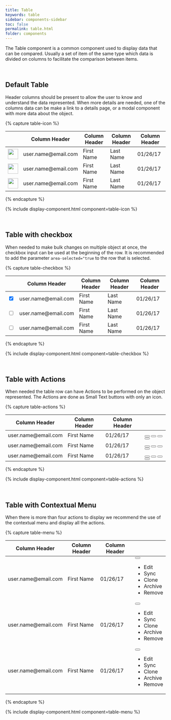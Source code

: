 ```yaml
---
title: Table
keywords: table
sidebar: components-sidebar
toc: false
permalink: table.html
folder: components
---
```


The Table component is a common component used to display data that can be compared. Usually a set of item of the same type which data is divided on columns to facilitate the comparison between items.

<br />

## Default Table

Header columns should be present to allow the user to know and understand the data represented. When more details are needed, one of the columns data can be make a link to a details page, or a modal component with more data about the object.

{% capture table-icon %}
<table class="tn-table">
    <thead>
        <tr>
            <th></th>
            <th>Column Header</th>
            <th>Column Header</th>
            <th>Column Header</th>
            <th>Column Header</th>
        </tr>
    </thead>
    <tbody>
        <tr>
            <td><img src="http://api.adorable.io/avatars/50/rodney.artichoke@hybris.com.png"
            class="tn-has-border-radius-50percent" 
            width="32" height="32"></td>
            <td><a class="tn-has-font-weight-semi">user.name@email.com</a></td>
            <td>First Name</td>
            <td>Last Name</td>
            <td>01/26/17</td>
        </tr>
        <tr>
            <td><img src="http://api.adorable.io/avatars/50/rodney.artichoke@hybris.com.png"
            class="tn-has-border-radius-50percent" width="32" height="32"></td>
            <td><a class="tn-has-font-weight-semi">user.name@email.com</a></td>
            <td>First Name</td>
            <td>Last Name</td>
            <td>01/26/17</td>
        </tr>
        <tr>
            <td><img src="http://api.adorable.io/avatars/50/rodney.artichoke@hybris.com.png"
            class="tn-has-border-radius-50percent" width="32" height="32"></td>
            <td><a class="tn-has-font-weight-semi">user.name@email.com</a></td>
            <td>First Name</td>
            <td>Last Name</td>
            <td>01/26/17</td>
        </tr>
    </tbody>
</table>
{% endcapture %}

{% include display-component.html component=table-icon %}

<br />

## Table with checkbox

When needed to make bulk changes on multiple object at once, the checkbox input can be used at the beginning of the row. It is recommended to add the parameter `area-selected="true` to the row that is selected.

{% capture table-checkbox %}
<table class="tn-table">
    <thead>
        <tr>
            <th></th>
            <th>Column Header</th>
            <th>Column Header</th>
            <th>Column Header</th>
            <th>Column Header</th>
        </tr>
    </thead>
    <tbody>
        <tr aria-selected="true">
            <td><input type="checkbox" checked></td>
            <td><a class="tn-has-font-weight-semi">user.name@email.com</a></td>
            <td>First Name</td>
            <td>Last Name</td>
            <td>01/26/17</td>
        </tr>
        <tr>
            <td><input type="checkbox"></td>
            <td><a class="tn-has-font-weight-semi">user.name@email.com</a></td>
            <td>First Name</td>
            <td>Last Name</td>
            <td>01/26/17</td>
        </tr>
        <tr>
            <td><input type="checkbox"></td>
            <td><a class="tn-has-font-weight-semi">user.name@email.com</a></td>
            <td>First Name</td>
            <td>Last Name</td>
            <td>01/26/17</td>
        </tr>
    </tbody>
</table>
{% endcapture %}

{% include display-component.html component=table-checkbox %}

<br />

## Table with Actions

When needed the table row can have Actions to be performed on the object represented. The Actions are done as Small Text buttons with only an icon.

{% capture table-actions %}
<table class="tn-table">
    <thead>
        <tr>
            <th>Column Header</th>
            <th>Column Header</th>
            <th>Column Header</th>
            <th></th>
        </tr>
    </thead>
    <tbody>
        <tr>
            <td><a class="tn-has-font-weight-semi">user.name@email.com</a></td>
            <td>First Name</td>
            <td>01/26/17</td>
            <td>
                <button class="tn-button tn-button--text tn-button--icon tn-button--small">
                    <span class="tn-icon tn-icon--edit tn-icon--small" role="presentation"></span>
                </button>
                <button class="tn-button tn-button--text tn-button--icon tn-button--small">
                    <span class="tn-icon tn-icon--sync tn-icon--small" role="presentation"></span>
                </button>
                <button class="tn-button tn-button--text tn-button--icon tn-button--small">
                    <span class="tn-icon tn-icon--clone tn-icon--small" role="presentation"></span>
                </button>
                <button class="tn-button tn-button--text tn-button--icon tn-button--small">
                    <span class="tn-icon tn-icon--remove tn-icon--small" role="presentation"></span>
                </button>
            </td>
        </tr>
        <tr>
            <td><a class="tn-has-font-weight-semi">user.name@email.com</a></td>
            <td>First Name</td>
            <td>01/26/17</td>
            <td>
                <button class="tn-button tn-button--text tn-button--icon tn-button--small">
                    <span class="tn-icon tn-icon--edit tn-icon--small" role="presentation"></span>
                </button>
                <button class="tn-button tn-button--text tn-button--icon tn-button--small">
                    <span class="tn-icon tn-icon--sync tn-icon--small" role="presentation"></span>
                </button>
                <button class="tn-button tn-button--text tn-button--icon tn-button--small">
                    <span class="tn-icon tn-icon--clone tn-icon--small" role="presentation"></span>
                </button>
                <button class="tn-button tn-button--text tn-button--icon tn-button--small">
                    <span class="tn-icon tn-icon--remove tn-icon--small" role="presentation"></span>
                </button>
            </td>
        </tr>
        <tr>
            <td><a class="tn-has-font-weight-semi">user.name@email.com</a></td>
            <td>First Name</td>
            <td>01/26/17</td>
            <td>
                <button class="tn-button tn-button--text tn-button--icon tn-button--small">
                    <span class="tn-icon tn-icon--edit tn-icon--small" role="presentation"></span>
                </button>
                <button class="tn-button tn-button--text tn-button--icon tn-button--small">
                    <span class="tn-icon tn-icon--sync tn-icon--small" role="presentation"></span>
                </button>
                <button class="tn-button tn-button--text tn-button--icon tn-button--small">
                    <span class="tn-icon tn-icon--clone tn-icon--small" role="presentation"></span>
                </button>
                <button class="tn-button tn-button--text tn-button--icon tn-button--small">
                    <span class="tn-icon tn-icon--remove tn-icon--small" role="presentation"></span>
                </button>
            </td>
        </tr>
    </tbody>
</table>
{% endcapture %}

{% include display-component.html component=table-actions %}

<br />

## Table with Contextual Menu

When there is more than four actions to display we recommend the use of the contextual menu and display all the actions.

{% capture table-menu %}
<table class="tn-table">
    <thead>
        <tr>
            <th>Column Header</th>
            <th>Column Header</th>
            <th>Column Header</th>
            <th></th>
        </tr>
    </thead>
    <tbody>
        <tr>
            <td><a class="tn-has-font-weight-semi">user.name@email.com</a></td>
            <td>First Name</td>
            <td>01/26/17</td>
            <td>
                <div class="tn-dropdown">
                    <button class="tn-button tn-button--icon tn-button--text tn-button--small" aria-controls="nH3Yk786" aria-haspopup="true" aria-label="More">
                        <span class="tn-icon tn-icon--more tn-icon--small" role="presentation"></span>
                    </button>
                    <ul class="tn-dropdown__menu tn-contextual-menu" aria-hidden="true" id="nH3Yk786">
                        <li><a class="tn-dropdown__item">Edit</a></li>
                        <li><a class="tn-dropdown__item">Sync</a></li>
                        <li><a class="tn-dropdown__item">Clone</a></li>
                        <li><a class="tn-dropdown__item">Archive</a></li>
                        <li><a class="tn-dropdown__item">Remove</a></li>
                    </ul>
                </div>
            </td>
        </tr>
        <tr>
            <td><a class="tn-has-font-weight-semi">user.name@email.com</a></td>
            <td>First Name</td>
            <td>01/26/17</td>
            <td>
                <div class="tn-dropdown">
                    <button class="tn-button tn-button--icon tn-button--text tn-button--small" aria-controls="nH3Yk787" aria-haspopup="true" aria-label="More">
                        <span class="tn-icon tn-icon--more tn-icon--small" role="presentation"></span>
                    </button>
                    <ul class="tn-dropdown__menu tn-contextual-menu" aria-hidden="true" id="nH3Yk787">
                        <li><a class="tn-dropdown__item">Edit</a></li>
                        <li><a class="tn-dropdown__item">Sync</a></li>
                        <li><a class="tn-dropdown__item">Clone</a></li>
                        <li><a class="tn-dropdown__item">Archive</a></li>
                        <li><a class="tn-dropdown__item">Remove</a></li>
                    </ul>
                </div>
            </td>
        </tr>
        <tr>
            <td><a class="tn-has-font-weight-semi">user.name@email.com</a></td>
            <td>First Name</td>
            <td>01/26/17</td>
            <td>
                <div class="tn-dropdown">
                    <button class="tn-button tn-button--icon tn-button--text tn-button--small" aria-controls="nH3Yk788" aria-haspopup="true" aria-label="More">
                        <span class="tn-icon tn-icon--more tn-icon--small" role="presentation"></span>
                    </button>
                    <ul class="tn-dropdown__menu tn-contextual-menu" aria-hidden="true" id="nH3Yk788">
                        <li><a class="tn-dropdown__item">Edit</a></li>
                        <li><a class="tn-dropdown__item">Sync</a></li>
                        <li><a class="tn-dropdown__item">Clone</a></li>
                        <li><a class="tn-dropdown__item">Archive</a></li>
                        <li><a class="tn-dropdown__item">Remove</a></li>
                    </ul>
                </div>
            </td>
        </tr>
    </tbody>
</table>
{% endcapture %}

{% include display-component.html component=table-menu %}

